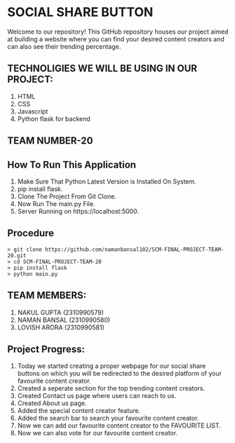 # SOCIAL SHARE BUTTON

Welcome to our repository! This GitHub repository houses our project aimed at building a website where you can find your desired content creators and can also see their trending percentage.

## TECHNOLIGIES WE WILL BE USING IN OUR PROJECT:
1. HTML
2. CSS
3. Javascript
4. Python flask for backend

## TEAM NUMBER-20

## How To Run This Application
1. Make Sure That Python Latest Version is Installed On System.
2. pip install flask.
3. Clone The Project From Git Clone.
4. Now Run The main.py File.
5. Server Running on https://localhost:5000.

## Procedure
```
> git clone https://github.com/namanbansal102/SCM-FINAL-PROJECT-TEAM-20.git
> cd SCM-FINAL-PROJECT-TEAM-20
> pip install flask
> python main.py
```

## TEAM MEMBERS:

1. NAKUL GUPTA (2310990579)
2. NAMAN BANSAL (2310990580)
3. LOVISH ARORA (2310990581)

## Project Progress:
1. Today we started creating a proper webpage for our social share buttons on which you will be redirected to the desired platform of your favourite content creator.
2. Created a seperate section for the top trending content creators.
3. Created Contact us page where users can reach to us.
4. Created About us page.
5. Added the special content creator feature.
6. Added the search bar to search your favourite content creator.
7. Now we can add our favourite content creator to the FAVOURITE LIST.
8. Now we can also vote for our favourite content creator.
